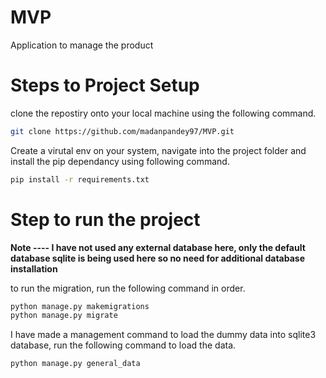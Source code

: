 # MVP
Application to manage the product 

 # Steps to Project Setup 
 
 <p> clone the repostiry onto your local machine using the following command. </p>


```bash
git clone https://github.com/madanpandey97/MVP.git

```

Create a virutal env on your system, navigate into the project folder and install the pip dependancy using following command.

```bash
pip install -r requirements.txt

```

# Step to run the project

**Note ---- I have not used any external database here, only the default database sqlite is being used here so no need for additional database installation**

to run the migration, run the following command in order.

```bash
python manage.py makemigrations 
python manage.py migrate
```
I have made a management command to load the dummy data into sqlite3 database, run the following command to load the data.

```bash
python manage.py general_data
```